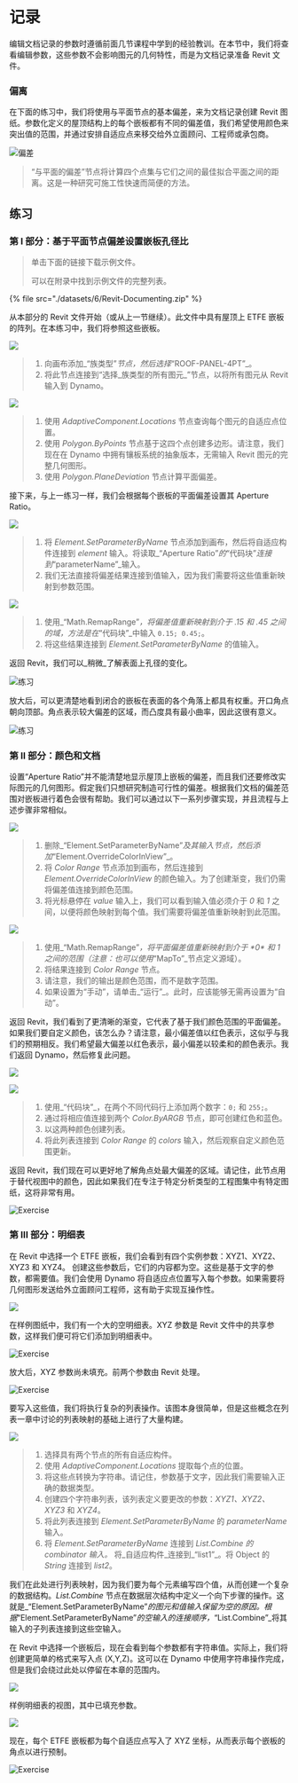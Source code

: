 # 记录

编辑文档记录的参数时遵循前面几节课程中学到的经验教训。在本节中，我们将查看编辑参数，这些参数不会影响图元的几何特性，而是为文档记录准备 Revit 文件。

### 偏离

在下面的练习中，我们将使用与平面节点的基本偏差，来为文档记录创建 Revit 图纸。参数化定义的屋顶结构上的每个嵌板都有不同的偏差值，我们希望使用颜色来突出值的范围，并通过安排自适应点来移交给外立面顾问、工程师或承包商。

![偏差](./images/6/deviation.jpg)

> “与平面的偏差”节点将计算四个点集与它们之间的最佳拟合平面之间的距离。这是一种研究可施工性快速而简便的方法。

## 练习

### 第 I 部分：基于平面节点偏差设置嵌板孔径比

> 单击下面的链接下载示例文件。
>
> 可以在附录中找到示例文件的完整列表。

{% file src="./datasets/6/Revit-Documenting.zip" %}

从本部分的 Revit 文件开始（或从上一节继续）。此文件中具有屋顶上 ETFE 嵌板的阵列。在本练习中，我们将参照这些嵌板。

![](<./images/6/documenting - exercise I - 01.jpg>)

> 1. 向画布添加_“族类型”_节点，然后选择_“ROOF-PANEL-4PT”_。
> 2. 将此节点连接到“选择_族类型的所有图元_”节点，以将所有图元从 Revit 输入到 Dynamo。

![](<./images/6/documenting - exercise I - 02.jpg>)

> 1. 使用 _AdaptiveComponent.Locations_ 节点查询每个图元的自适应点位置。
> 2. 使用 _Polygon.ByPoints_ 节点基于这四个点创建多边形。请注意，我们现在在 Dynamo 中拥有镶板系统的抽象版本，无需输入 Revit 图元的完整几何图形。
> 3. 使用 _Polygon.PlaneDeviation_ 节点计算平面偏差。

接下来，与上一练习一样，我们会根据每个嵌板的平面偏差设置其 Aperture Ratio。

![](<./images/6/documenting - exercise I - 03.jpg>)

> 1. 将 _Element.SetParameterByName_ 节点添加到画布，然后将自适应构件连接到 _element_ 输入。将读取_“Aperture Ratio”_的_“代码块”_连接到_“parameterName”_输入。
> 2. 我们无法直接将偏差结果连接到值输入，因为我们需要将这些值重新映射到参数范围。

![](<./images/6/documenting - exercise I - 04.jpg>)

> 1. 使用_“Math.RemapRange”_，将偏差值重新映射到介于 .15 和 .45 之间的域，方法是在_“代码块”_中输入 `0.15; 0.45;`。
> 2. 将这些结果连接到 _Element.SetParameterByName_ 的值输入。

返回 Revit，我们可以_稍微_了解表面上孔径的变化。

![练习](./images/6/13.jpg)

放大后，可以更清楚地看到闭合的嵌板在表面的各个角落上都具有权重。开口角点朝向顶部。角点表示较大偏差的区域，而凸度具有最小曲率，因此这很有意义。

![练习](./images/6/13a.jpg)

### 第 II 部分：颜色和文档

设置“Aperture Ratio”并不能清楚地显示屋顶上嵌板的偏差，而且我们还要修改实际图元的几何图形。假定我们只想研究制造可行性的偏差。根据我们文档的偏差范围对嵌板进行着色会很有帮助。我们可以通过以下一系列步骤实现，并且流程与上述步骤非常相似。

![](<./images/6/documenting - exercise II - 01.jpg>)

> 1. 删除_“Element.SetParameterByName”_及其输入节点，然后添加_“Element.OverrideColorInView”_。
> 2. 将 _Color Range_ 节点添加到画布，然后连接到 _Element.OverrideColorInView_ 的颜色输入。为了创建渐变，我们仍需将偏差值连接到颜色范围。
> 3. 将光标悬停在 _value_ 输入上，我们可以看到输入值必须介于 _0_ 和 _1_ 之间，以便将颜色映射到每个值。我们需要将偏差值重新映射到此范围。

![](<./images/6/documenting - exercise II - 02.jpg>)

> 1. 使用_“Math.RemapRange”_，将平面偏差值重新映射到介于 \*0\* 和 _1_ 之间的范围（注意：也可以使用_“MapTo”_节点定义源域）。
> 2. 将结果连接到 _Color Range_ 节点。
> 3. 请注意，我们的输出是颜色范围，而不是数字范围。
> 4. 如果设置为“手动”，请单击_“运行”_。此时，应该能够无需再设置为“自动”。

返回 Revit，我们看到了更清晰的渐变，它代表了基于我们颜色范围的平面偏差。如果我们要自定义颜色，该怎么办？请注意，最小偏差值以红色表示，这似乎与我们的预期相反。我们希望最大偏差以红色表示，最小偏差以较柔和的颜色表示。我们返回 Dynamo，然后修复此问题。

![](./images/6/09.jpg)

![](<./images/6/documenting - exercise II - 04.jpg>)

> 1. 使用_“代码块”_，在两个不同代码行上添加两个数字：`0;` 和 `255;`。
> 2. 通过将相应值连接到两个 _Color.ByARGB_ 节点，即可创建红色和蓝色。
> 3. 以这两种颜色创建列表。
> 4. 将此列表连接到 _Color Range_ 的 _colors_ 输入，然后观察自定义颜色范围更新。

返回 Revit，我们现在可以更好地了解角点处最大偏差的区域。请记住，此节点用于替代视图中的颜色，因此如果我们在专注于特定分析类型的工程图集中有特定图纸，这将非常有用。

![Exercise](<./images/6/07 (6).jpg>)

### 第 III 部分：明细表

在 Revit 中选择一个 ETFE 嵌板，我们会看到有四个实例参数：XYZ1、XYZ2、XYZ3 和 XYZ4。 创建这些参数后，它们的内容都为空。这些是基于文字的参数，都需要值。我们会使用 Dynamo 将自适应点位置写入每个参数。如果需要将几何图形发送给外立面顾问工程师，这有助于实现互操作性。

![](<./images/6/documenting - exercise III - 01.jpg>)

在样例图纸中，我们有一个大的空明细表。XYZ 参数是 Revit 文件中的共享参数，这样我们便可将它们添加到明细表中。

![Exercise](<./images/6/03 (8).jpg>)

放大后，XYZ 参数尚未填充。前两个参数由 Revit 处理。

![Exercise](<./images/6/02 (9).jpg>)

要写入这些值，我们将执行复杂的列表操作。该图本身很简单，但是这些概念在列表一章中讨论的列表映射的基础上进行了大量构建。

![](<./images/6/documenting - exercise III - 04.jpg>)

> 1. 选择具有两个节点的所有自适应构件。
> 2. 使用 _AdaptiveComponent.Locations_ 提取每个点的位置。
> 3. 将这些点转换为字符串。请记住，参数基于文字，因此我们需要输入正确的数据类型。
> 4. 创建四个字符串列表，该列表定义要更改的参数：_XYZ1、XYZ2、XYZ3_ 和 _XYZ4_。
> 5. 将此列表连接到 _Element.SetParameterByName_ 的 _parameterName_ 输入。
> 6. 将 _Element.SetParameterByName_ 连接到 _List.Combine 的 _combinator_ 输入。_ 将_自适应构件_连接到_“list1”_。将 Object 的 _String_ 连接到 _list2_。

我们在此处进行列表映射，因为我们要为每个元素编写四个值，从而创建一个复杂的数据结构。_List.Combine_ 节点在数据层次结构中定义一个向下步骤的操作。这就是_“Element.SetParameterByName”_的图元和值输入保留为空的原因。根据_“Element.SetParameterByName”_的空输入的连接顺序，_“List.Combine”_将其输入的子列表连接到这些空输入。

在 Revit 中选择一个嵌板后，现在会看到每个参数都有字符串值。实际上，我们将创建更简单的格式来写入点 (X,Y,Z)。这可以在 Dynamo 中使用字符串操作完成，但是我们会绕过此处以停留在本章的范围内。

![](<./images/6/04 (5).jpg>)

样例明细表的视图，其中已填充参数。

![](<./images/6/01 (9).jpg>)

现在，每个 ETFE 嵌板都为每个自适应点写入了 XYZ 坐标，从而表示每个嵌板的角点以进行预制。

![Exercise](<./images/6/00 (8).jpg>)
